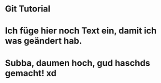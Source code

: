 # Git Tutorial
# Ich füge hier noch Text ein, damit ich was geändert hab.
# Subba, daumen hoch, gud haschds gemacht! xd
